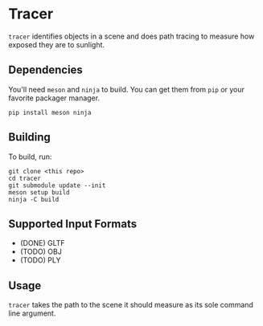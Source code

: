 # Tracer

`tracer` identifies objects in a scene and does path tracing to measure how
exposed they are to sunlight.

## Dependencies

You'll need `meson` and `ninja` to build. You can get them from `pip` or your
favorite packager manager.
```
pip install meson ninja
```

## Building
To build, run:
```
git clone <this repo>
cd tracer
git submodule update --init
meson setup build
ninja -C build
```

## Supported Input Formats
- (DONE) GLTF
- (TODO) OBJ
- (TODO) PLY

## Usage
`tracer` takes the path to the scene it should measure as its sole command line
argument.
